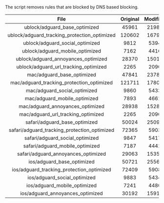 The script removes rules that are blocked by DNS based blocking.


| File | Original | Modified |
|:----:|:-----:|:-----:|
| ublock/adguard_base_optimized | 45961 | 21984 |
| ublock/adguard_tracking_protection_optimized | 120602 | 16791 |
| ublock/adguard_social_optimized | 9812 | 5394 |
| ublock/adguard_mobile_optimized | 7162 | 4416 |
| ublock/adguard_annoyances_optimized | 28370 | 15014 |
| ublock/adguard_url_tracking_optimized | 2265 | 2090 |
| mac/adguard_base_optimized | 47841 | 23781 |
| mac/adguard_tracking_protection_optimized | 121711 | 17803 |
| mac/adguard_social_optimized | 9860 | 5433 |
| mac/adguard_mobile_optimized | 7893 | 4661 |
| mac/adguard_annoyances_optimized | 28938 | 15285 |
| mac/adguard_url_tracking_optimized | 2265 | 2090 |
| safari/adguard_base_optimized | 50024 | 25096 |
| safari/adguard_tracking_protection_optimized | 72365 | 5903 |
| safari/adguard_social_optimized | 9847 | 5417 |
| safari/adguard_mobile_optimized | 7187 | 4441 |
| safari/adguard_annoyances_optimized | 29063 | 15359 |
| ios/adguard_base_optimized | 50721 | 25560 |
| ios/adguard_tracking_protection_optimized | 72409 | 5908 |
| ios/adguard_social_optimized | 9883 | 5434 |
| ios/adguard_mobile_optimized | 7241 | 4480 |
| ios/adguard_annoyances_optimized | 30192 | 15919 |